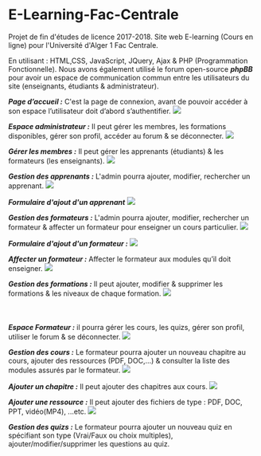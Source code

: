 # E-Learning-Fac-Centrale
Projet de fin d'études de licence 2017-2018. Site web E-learning (Cours en ligne) pour l'Université d'Alger 1 Fac Centrale.


En utilisant : HTML,CSS, JavaScript, JQuery, Ajax & PHP (Programmation Fonctionnelle). 
Nous avons également utilisé le forum  open-source ***phpBB*** pour avoir un espace de communication commun entre les utilisateurs du site (enseignants, étudiants & administrateur). 


***Page d’accueil :*** C'est la page de connexion, avant de pouvoir accéder à son espace l’utilisateur doit d’abord s’authentifier. 
<img src="ScreenShots/Page d'acceuil.png">


***Espace administrateur :*** Il peut gérer les membres, les formations disponibles, gérer son profil, accéder au forum & se déconnecter. 
<img src="ScreenShots/Espace administrateur.png">

***Gérer les membres :*** Il peut gérer les apprenants (étudiants) & les formateurs (les enseignants). 
<img src="ScreenShots/Gérer les membres.png">


***Gestion des apprenants :*** L'admin pourra ajouter, modifier, rechercher un apprenant. 
<img src="ScreenShots/Gérer les apprenants.png">

***Formulaire d'ajout d'un apprenant***
<img src="ScreenShots/Formulaire d'ajout d'un apprenant.png">

***Gestion des formateurs :*** L'admin pourra ajouter, modifier, rechercher un formateur &  affecter un formateur pour enseigner un cours particulier. 
<img src="ScreenShots/Gestion des formateurs.png">

***Formulaire d'ajout d'un formateur :*** 
<img src="ScreenShots/Formulaire d'ajout d'un formateur.png">

***Affecter un formateur :*** Affecter le formateur aux modules qu’il doit enseigner. 
<img src="ScreenShots/Affecter un formateur.png">


***Gestion des formations :*** Il peut ajouter, modifier & supprimer les formations & les niveaux de chaque formation.
<img src="ScreenShots/Gestion des formations.png">
<br/>
<br/>
<br/>
<br/>
***Espace Formateur :*** il pourra gérer les cours, les quizs, gérer son profil, utiliser le forum & se déconnecter. 
<img src="ScreenShots/Espace Formateur.png">


***Gestion des cours :*** Le formateur pourra ajouter un nouveau chapitre au cours, ajouter des ressources (PDF, DOC,...) & consulter la liste des modules assurés par le formateur. 
<img src="ScreenShots/Gestion des cours.png">


***Ajouter un chapitre :*** Il peut ajouter des chapitres aux cours. 
<img src="ScreenShots/Ajouter un chapitre.png">


***Ajouter une ressource :*** Il peut ajouter des fichiers de type : PDF, DOC, PPT, vidéo(MP4), ...etc. 
<img src="ScreenShots/Ajouter une ressource.png">


***Gestion des quizs :*** Le formateur pourra ajouter un nouveau quiz en spécifiant son type (Vrai/Faux ou choix multiples), ajouter/modifier/supprimer les questions au quiz. 
